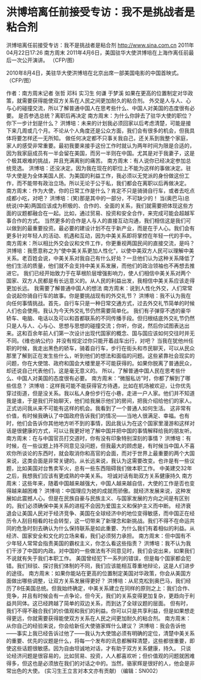 # 洪博培离任前接受专访：我不是挑战者是粘合剂

洪博培离任前接受专访：我不是挑战者是粘合剂
http://www.sina.com.cn  2011年04月22日17:26  南方周末
2011年4月6日，美国驻华大使洪博培在上海作离任前最后一次公开演讲。 （CFP/图）

2010年8月4日，美驻华大使洪博培在北京出席一部美国电影的中国首映式。 （CFP/图）

作者：南方周末记者 张哲 邓科 实习生 何谦 于梦溪
如果在更高的位置制定对华政策，就需要获得能使双方关系在人民之间更加耐久的粘合剂。
外交是人与人、心与心的碰撞交流，所以了解普通中国人在思考些什么、中国人对美国的态度很有必要。
是否参选总统？离职后再决定
南方周末：为什么你辞去了驻华大使的职位？你下一步计划是什么？
洪博培：未来的计划我必须回家以后考虑清楚，可能是接下来几周或几个月。不论从个人角度还是公众方面，我们会有很多的机会，但我具体将要怎样还一无所知。
做任何决定都不只事关我自己，还关系到我整个家庭，家人的感受非常重要。最初我要来接手这份工作时就认为两年时间为限是合适的，因为我家庭成员有一半会留在美国，而另一半则在中国。尤其是对于我妻子，这是个极其艰难的挑战，并且充满离别的痛苦。
南方周末：有人说你已经决定参加总统竞选。
洪博培：还没决定。因为我在现在的职位上不能为这样的事做决定。驻华大使是为全体美国人民、为美国的利益工作，我必须以无党派的身份做这份工作，而不能带有政治立场。所以无论于公于私，我们都会在离职以后再做决定。
南方周末：作为大使，你的日常工作是什么？肯定不只是骑骑自行车，或者去吃点成都小吃，对吧？
洪博培：(笑)那是其中的一部分，不可缺少的！
当(奥巴马)总统说(中美)两国应该成为积极的、合作的、全面的关系，我们就需要把体现这些方面的议题都融合在一起。比如，通过贸易、投资和安全合作，来完成可能会超越军事合作的方式。
当然更多的合作是人与人的直接互动沟通，我们相信这是我们可以做到的最重要投资。最必要的建设计划不在于新产业，而是在于人心。我们会有更多针对年轻人的活动、机遇和互动，因为中美关系即将掌控在年轻一代的手中。
南方周末：所以相比外交会议和文件工作，你更重视两国民间的直接交流，是吗？
洪博培：我愿意称之为“使中美关系更加人性化”，以使中美双方人民可以理解中美关系。老百姓会说，中美关系对我自己有什么好处？一旦他们认为这种关系降低了他们生活的质量，他们就不会支持中美关系发展，而他们的政治领袖也不再想去推进它。
我们已经开始致力于在草根阶层增强影响力，使人们相信中美关系对两个国家、双方人民都是有长远意义的。从人民的利益出发，我相信中美关系应该走得更加长远。
我需要了解普通中国人的想法
南方周末：说到人性化外交，人们常常会说起你骑自行车的故事。你是要挑战现有的外交礼节？
洪博培：我不认为我在向任何事情挑战。首先，自行车只是一种日常交通方式，过去外交礼节简单的时候人们也会使用。我认为今天外交礼节仍然需要简单化。
我们有子弹穿不透的豪华轿车、电脑、电话以及可以和首都联系的不同传播手段。但归根结底外交礼节仍然只是人与人、心与心、思想与思想的碰撞交流；你听，你说，然后你试图表达出来。这和百余年前人们第一次设计出现代国家的概念、国与国应该如何交往时并无不同。《维也纳公约》并没有规定过你只能开着战车出行，对吧？
当我在犹他州任职的时候，我走出黑色的轿车，骑着自行车，步行在街头和市民聊天，可以从民众那里了解到正在发生些什么，听到他们的想法和面临的问题。这些紧靠社会现实的问题，你在大使馆、政府和国会大楼里是不可能获得的。如果你脱离了普通民众，却还说自己代表他们，这是毫无意义的。
所以，了解普通中国人民在思考些什么、中国人对美国的态度很有必要。
南方周末：“微服私访”时，你都了解到了哪些信息？
洪博培：这样我可能不能获得官方待遇，比如在机场被欢迎，让你优先穿过街道，但是没关系。我以私人身份步行在小巷，走进一户人家。他们并不知道我是谁，于是我们开始聊天，他们给我展示他们的房间，把我介绍给他们的家人。正式访问我从来不可能有这样的机会。我看到了一个普通人如何生活。
这非常有价值，有时候我确认了中国政府告诉我们的情况——当地人很满足、幸福。也有时，他们会告诉你其他地方听不到的事情，因此我认为在这个国家里漫游和这样对话是很健康的方式，可以让我更好地了解中国并把中国的事情解释给我的朋友听。
南方周末：在与中国官员打交道时，你有没有印象特别深刻的事情？
洪博培：有时候，在一些议题上持不同意见没问题，但我最大的顾虑是，有时候当中国人不喜欢你所谈论的东西时，就会取消你和高官的会面，而对于世界上最重要的两个大国来说，这类会面是非常关键的。从长远来说，我认为这需要改变。也许是有一些议题，比如美国对台售卖军火，总有一些东西阻碍我们做本职工作。
中美建交32年之后，我想我们应该有更成熟的中美关系。
坦诚对话有助双方关系健康持久
南方周末：这些年来，随着中国越来越强大，中国人越来越自信，大使的工作是否也变得越来越困难？
洪博培：中国理应为她的成就而骄傲。就经济发展来说，这种发展如此震撼人心。但是在民族自豪与民族主义、与国家发展的方向之间是有区别的。我们必须确保中美关系的进程不会因为爱国主义和保护主义而中断。
经济衰退会让美国人民对于经济竞争、美国在全球经济中的地位变得敏感，而中国正在经历令人刮目相看的社会转型，这一切带来了新理念和新挑战。我们不得不在命运共同的危急时刻去确认为什么保持联系是如此重要、为什么我们有着相似的利益。从经济、国家安全和文化的立场来看，我们必须努力承担。
南方周末：但中国有不少年轻人常常会指责美国的霸权主义，你怎么看这些指责？
洪博培：我不认为我们干涉了中国的内政。对中国的一些做法有不同意见时，我们会说出来，如果我们不说就有失于我们本职工作。
美国曾经犯下一系列的错误，但是每个国家都会犯错。我们辩驳、探讨我们体制的不同，我们应该能相互尊重地辩论，这是人们进步的途径。
南方周末：如果你能站在更高的位置制定美国对华政策，你会从美国方面做出哪些调整，让双方关系发展得更好？
洪博培：从尼克松到奥巴马，我们经历了8任美国总统。但我始终确定，中美关系建立在同样的原则之上：我们合作、竞争，并且有时候会有一点争论，但今天，我们的关系变得更加复杂，更趋向于利益共同体。这已经跨越了简单的双边关系，而到达了全球议题的层面。
但有时，我们不得不融合我们的价值观和我们的利益。你可以只是共享利益，但是如果想走得更远，你就需要获得能使双方关系在人民之间更加耐久的粘合剂。
南方周末：从你自己的经验来说，你会给新任大使骆家辉什么建议？
洪博培：我会告诉他——事实上我已经告诉过他了——我认为大使馆必须有明确的定位，清楚中美关系的重要、优先的议题是什么，将每一个发布的讯息都解释清楚，这些都很重要，即使这些话题很敏感。因为自由坦诚地对话，才有助于双方关系健康，持久。
只谈论经济问题是很容易的，比如贸易、投资，人人都喜欢听；但价值观的问题就困难得多，但这也是必须放在我们的对话之中的。当然，骆家辉是很好的人，他会是非常出色的大使。
(实习生王立言对本文亦有贡献)
（编辑：SN002）

